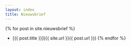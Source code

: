 ```yaml
---
layout: index
title: Nieuwsbrief
---
```

{% for post in site.nieuwsbrief %}
- [{{ post.title }}]({{ site.url }}{{ post.url }})
{% endfor %}

